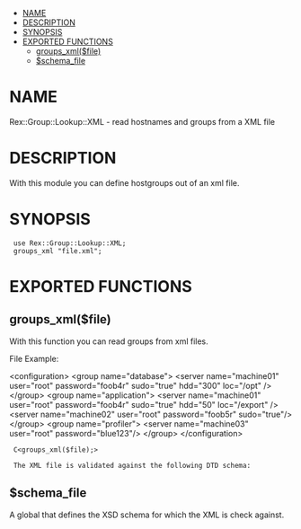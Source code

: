 -   [NAME](#NAME)
-   [DESCRIPTION](#DESCRIPTION)
-   [SYNOPSIS](#SYNOPSIS)
-   [EXPORTED FUNCTIONS](#EXPORTED-FUNCTIONS)
    -   [groups\_xml($file)](#groups_xml-file-)
    -   [$schema\_file](#schema_file)

# NAME

Rex::Group::Lookup::XML - read hostnames and groups from a XML file

# DESCRIPTION

With this module you can define hostgroups out of an xml file.

# SYNOPSIS

     use Rex::Group::Lookup::XML;
     groups_xml "file.xml";

# EXPORTED FUNCTIONS

## groups\_xml($file)

With this function you can read groups from xml files.

File Example:

&lt;configuration&gt; &lt;group name="database"&gt; &lt;server name="machine01" user="root" password="foob4r" sudo="true" hdd="300" loc="/opt" /&gt; &lt;/group&gt; &lt;group name="application"&gt; &lt;server name="machine01" user="root" password="foob4r" sudo="true" hdd="50" loc="/export" /&gt; &lt;server name="machine02" user="root" password="foob5r" sudo="true"/&gt; &lt;/group&gt; &lt;group name="profiler"&gt; &lt;server name="machine03" user="root" password="blue123"/&gt; &lt;/group&gt; &lt;/configuration&gt;

     C<groups_xml($file);>
     
     The XML file is validated against the following DTD schema:
     
     

## $schema\_file

A global that defines the XSD schema for which the XML is check against.
